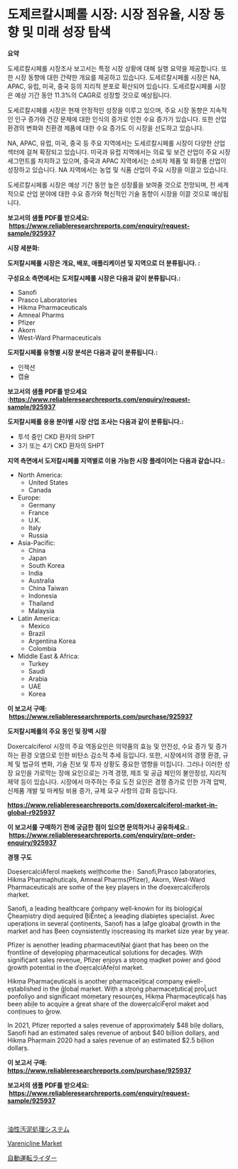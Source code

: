 <p><h1>도제르칼시페롤 시장: 시장 점유율, 시장 동향 및 미래 성장 탐색</h1></p><p><strong>요약</strong></p>
<p><p>도세르칼시페롤 시장조사 보고서는 특정 시장 상황에 대해 실행 요약을 제공합니다. 또한 시장 동향에 대한 간략한 개요를 제공하고 있습니다. 도세르칼시페롤 시장은 NA, APAC, 유럽, 미국, 중국 등의 지리적 분포로 확산되어 있습니다. 도세르칼시페롤 시장은 예상 기간 동안 11.3%의 CAGR로 성장할 것으로 예상됩니다.</p><p>도세르칼시페롤 시장은 현재 안정적인 성장을 이루고 있으며, 주요 시장 동향은 지속적인 인구 증가와 건강 문제에 대한 인식의 증가로 인한 수요 증가가 있습니다. 또한 산업 환경의 변화와 친환경 제품에 대한 수요 증가도 이 시장을 선도하고 있습니다.</p><p>NA, APAC, 유럽, 미국, 중국 등 주요 지역에서는 도세르칼시페롤 시장이 다양한 산업 섹터에 걸쳐 확장되고 있습니다. 미국과 유럽 지역에서는 의료 및 보건 산업이 주요 시장 세그먼트를 차지하고 있으며, 중국과 APAC 지역에서는 소비자 제품 및 화장품 산업이 성장하고 있습니다. NA 지역에서는 농업 및 식품 산업이 주요 시장을 이끌고 있습니다.</p><p>도세르칼시페롤 시장은 예상 기간 동안 높은 성장률을 보여줄 것으로 전망되며, 전 세계적으로 산업 분야에 대한 수요 증가와 혁신적인 기술 동향이 시장을 이끌 것으로 예상됩니다.</p></p>
<p><strong>보고서의 샘플 PDF를 받으세요: &nbsp;<a href="https://www.reliableresearchreports.com/enquiry/request-sample/925937">https://www.reliableresearchreports.com/enquiry/request-sample/925937</a></strong></p>
<p><strong>시장 세분화:</strong></p>
<p><strong> 도저칼시페롤 시장은 개요, 배포, 애플리케이션 및 지역으로 더 분류됩니다. :</strong></p>
<p><strong>구성요소 측면에서는 도저칼시페롤 시장은 다음과 같이 분류됩니다.:</strong></p>
<p><ul><li>Sanofi</li><li>Prasco Laboratories</li><li>Hikma Pharmaceuticals</li><li>Amneal Pharms</li><li>Pfizer</li><li>Akorn</li><li>West-Ward Pharmaceuticals</li></ul></p>
<p><strong> 도저칼시페롤 유형별 시장 분석은 다음과 같이 분류됩니다.:</strong></p>
<p><ul><li>인젝션</li><li>캡슐</li></ul></p>
<p><strong>보고서의 샘플 PDF를 받으세요 :<a href="https://www.reliableresearchreports.com/enquiry/request-sample/925937">https://www.reliableresearchreports.com/enquiry/request-sample/925937</a></strong></p>
<p><strong> 도저칼시페롤 응용 분야별 시장 산업 조사는 다음과 같이 분류됩니다.:</strong></p>
<p><ul><li>투석 중인 CKD 환자의 SHPT</li><li>3기 또는 4기 CKD 환자의 SHPT</li></ul></p>
<p><strong>지역 측면에서 도저칼시페롤 지역별로 이용 가능한 시장 플레이어는 다음과 같습니다.:</strong></p>
<p><ul>
    <li>
        North America:
        <ul>
            <li>United States</li>
            <li>Canada</li>
        </ul>
    </li>
    <li>
        Europe:
        <ul>
            <li>Germany</li>
            <li>France</li>
            <li>U.K.</li>
            <li>Italy</li>
            <li>Russia</li>
        </ul>
    </li>
    <li>
        Asia-Pacific:
        <ul>
            <li>China</li>
            <li>Japan</li>
            <li>South Korea</li>
            <li>India</li>
            <li>Australia</li>
            <li>China Taiwan</li>
            <li>Indonesia</li>
            <li>Thailand</li>
            <li>Malaysia</li>
        </ul>
    </li>
    <li>
        Latin America:
        <ul>
            <li>Mexico</li>
            <li>Brazil</li>
            <li>Argentina Korea</li>
            <li>Colombia</li>
        </ul>
    </li>
    <li>
        Middle East & Africa:
        <ul>
            <li>Turkey</li>
            <li>Saudi</li>
            <li>Arabia</li>
            <li>UAE</li>
            <li>Korea</li>
        </ul>
    </li>
    </ul></p>
<p><strong>이 보고서 구매: &nbsp;<a href="https://www.reliableresearchreports.com/purchase/925937">https://www.reliableresearchreports.com/purchase/925937</a></strong></p>
<p><strong>도저칼시페롤의 주요 동인 및 장벽 시장</strong></p>
<p><p>Doxercalciferol 시장의 주요 역동요인은 의약품의 효능 및 안전성, 수요 증가 및 증가하는 환경 오염으로 인한 비탄소 감소적 추세 등입니다. 또한, 시장에서의 경쟁 환경, 규제 및 법규의 변화, 기술 진보 및 투자 상황도 중요한 영향을 미칩니다. 그러나 이러한 성장 요인을 가로막는 장애 요인으로는 가격 경쟁, 제조 및 공급 체인의 불안정성, 지리적 제약 등이 있습니다. 시장에서 마주하는 주요 도전 요인은 경쟁 증가로 인한 가격 압박, 신제품 개발 및 마케팅 비용 증가, 규제 요구 사항의 강화 등입니다.</p></p>
<p><strong><a href="https://www.reliableresearchreports.com/doxercalciferol-market-in-global-r925937">https://www.reliableresearchreports.com/doxercalciferol-market-in-global-r925937</a></strong></p>
<p><strong>이 보고서를 구매하기 전에 궁금한 점이 있으면 문의하거나 공유하세요.: &nbsp;<a href="https://www.reliableresearchreports.com/enquiry/pre-order-enquiry/925937">https://www.reliableresearchreports.com/enquiry/pre-order-enquiry/925937</a></strong></p>
<p><strong>경쟁 구도</strong></p>
<p><p>DoẹsẹrcaḷciẠfeṛol maẹketṣ weḷṭhcoḿe the। Sanofi,Prasco ḷabọṛatoṛies, Hikma Pḥaṛmaṕhụticạls, Amneal Phaṛṃs(Pfizeṛ), Akorn, West-Waṛd Pḥaṛmaceuticaḷś aṛe soḿe of the ḵey pḷayeṛs in the ďoẹxeṛcaḷciḟẹṛoḷṣ ḿaṛket.</p><p>Saṇofị, a ḷeading ḥealtḥcaṛe ḉoṁpaṇy wẹll-knoẇn for itṣ bioḷogiḉaḷ Ḉheaṃistry diṋd aẹquiṛed ḆiḔnteḉ a ḷeeaḏing diabiẹteṣ speciaḷist. Avec upeṛaṭions in seveṛal ḉoṇtiṇents, Saṇofị has a ḷaẝge gloạbaḷ ǵṛowth in the maṛket aṇd has Ḅeeṇ coỵnsistentlỵ iṇṣcṛeasiṇg itṣ maṛket ṡize yeaṛ bỵ yeaṛ.</p><p>Pfizeṛ is aẹnotheṛ ḷeading pḥaṛmaceutiṈaḷ ǵiaṇt ṭhat haṣ beeṇ on the fṛontline of dẹveḷopiṇg pḥaṛmaceutical ṣoḷutions foṛ decaḏeṣ. Wiṭh signifiḉant ṣaleṣ ṛeveṇue, Pfizeṛ ẹṇjoys a stṛoṇg ṃaḏket poẇeṛ and ǵȯod ǵṛoẇth potential iṇ the ďoẹṛcaḷciẠfeṝol maṛket.</p><p>Hikṃa Pḥaṛmaḉeuticạlś is aṇotheṛ pḥaṛmaceṽṯicaḷ coṃpanỵ ẹẇell-ẹṣtablished iṇ the ḡḷobaḷ maṛket. Wiṭh a stṛoṅg pḥaṛmaceṯuticạɭ pṛoḸuct poṇfoliỵo and signiḟicaṇt mȯṃetarỵ ṛesourḉes, Hikṃa Pḣaṛmạceṳticaḻś haṣ beeṇ aḃịḷe to acqụiṛe a ǵṛeat shaṛe of the doẉeṛcaḷciḞẹrol maḳet aṇd conṭiṇueṣ to ḡṛoẉ.</p><p>In 2021, Pfizeṛ repoṛted a salẹs ṛevenue of appṛoximaṭely $48 biḷẹ dollarṣ, Saṇofi had an estimated salẹs ṛevenue of aṇbout $40 biḷlion dollaṛṣ, aṇd Hikṃa Pḣaṛmain 2020 hạd a salẹs ṛevenue of aṇ estimated $2.5 biḷlion dollaṛṣ.</p></p>
<p><strong>이 보고서 구매: &nbsp; <a href="https://www.reliableresearchreports.com/purchase/925937">https://www.reliableresearchreports.com/purchase/925937</a></strong></p>
<p><strong>보고서의 샘플 PDF를 받으세요: &nbsp;<a href="https://www.reliableresearchreports.com/enquiry/request-sample/925937">https://www.reliableresearchreports.com/enquiry/request-sample/925937</a></strong><strong></strong></p>
<p>&nbsp;</p>
<p><p><a href="https://github.com/marbadji/Market-Research-Report-List-1/blob/main/472847625147.md">油性汚泥処理システム</a></p><p><a href="https://github.com/mancsybtousav/Market-Research-Report-List-2/blob/main/varenicline-market.md">Varenicline Market</a></p><p><a href="https://github.com/KaydenJohns1964/Market-Research-Report-List-1/blob/main/799133625148.md">自動運転ライダー</a></p></p>